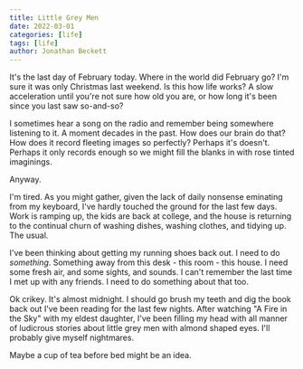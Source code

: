 ```yaml
---
title: Little Grey Men
date: 2022-03-01
categories: [life]
tags: [life]
author: Jonathan Beckett
---
```


It's the last day of February today. Where in the world did February go? I'm sure it was only Christmas last weekend. Is this how life works? A slow acceleration until you're not sure how old you are, or how long it's been since you last saw so-and-so?

I sometimes hear a song on the radio and remember being somewhere listening to it. A moment decades in the past. How does our brain do that? How does it record fleeting images so perfectly? Perhaps it's doesn't. Perhaps it only records enough so we might fill the blanks in with rose tinted imaginings.

Anyway.

I'm tired. As you might gather, given the lack of daily nonsense eminating from my keyboard, I've hardly touched the ground for the last few days. Work is ramping up, the kids are back at college, and the house is returning to the continual churn of washing dishes, washing clothes, and tidying up. The usual.

I've been thinking about getting my running shoes back out. I need to do *something*. Something away from this desk - this room - this house. I need some fresh air, and some sights, and sounds. I can't remember the last time I met up with any friends. I need to do something about that too.

Ok crikey. It's almost midnight. I should go brush my teeth and dig the book back out I've been reading for the last few nights. After watching "A Fire in the Sky" with my eldest daughter, I've been filling my head with all manner of ludicrous stories about little grey men with almond shaped eyes. I'll probably give myself nightmares.

Maybe a cup of tea before bed might be an idea.